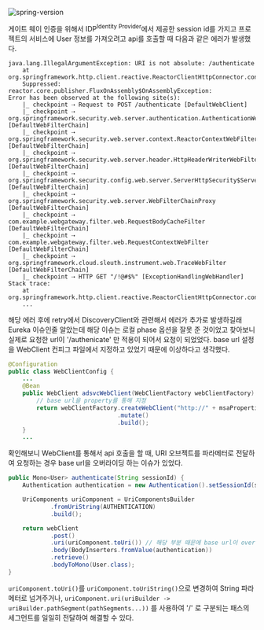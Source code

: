 ![spring-version](https://img.shields.io/badge/Spring_Boot-2.2.4-green.svg?style=flat-square)

게이트 웨이 인증을 위해서 IDP<sup>Identity Provider</sup>에서 제공한 session id를 가지고 프로젝트의 서비스에 User 정보를 가져오려고 api를 호출할 때 다음과 같은 에러가 발생했다.

```terminal
java.lang.IllegalArgumentException: URI is not absolute: /authenticate
    at org.springframework.http.client.reactive.ReactorClientHttpConnector.connect(ReactorClientHttpConnector.java:104)
    Suppressed: reactor.core.publisher.FluxOnAssembly$OnAssemblyException:
Error has been observed at the following site(s):
    |_ checkpoint ⇢ Request to POST /authenticate [DefaultWebClient]
    |_ checkpoint ⇢ org.springframework.security.web.server.authentication.AuthenticationWebFilter [DefaultWebFilterChain]
    |_ checkpoint ⇢ org.springframework.security.web.server.context.ReactorContextWebFilter [DefaultWebFilterChain]
    |_ checkpoint ⇢ org.springframework.security.web.server.header.HttpHeaderWriterWebFilter [DefaultWebFilterChain]
    |_ checkpoint ⇢ org.springframework.security.config.web.server.ServerHttpSecurity$ServerWebExchangeReactorContextWebFilter [DefaultWebFilterChain]
    |_ checkpoint ⇢ org.springframework.security.web.server.WebFilterChainProxy [DefaultWebFilterChain]
    |_ checkpoint ⇢ com.example.webgateway.filter.web.RequestBodyCacheFilter [DefaultWebFilterChain]
    |_ checkpoint ⇢ com.example.webgateway.filter.web.RequestContextWebFilter [DefaultWebFilterChain]
    |_ checkpoint ⇢ org.springframework.cloud.sleuth.instrument.web.TraceWebFilter [DefaultWebFilterChain]
    |_ checkpoint ⇢ HTTP GET "/!@#$%" [ExceptionHandlingWebHandler]
Stack trace:
    at org.springframework.http.client.reactive.ReactorClientHttpConnector.connect(ReactorClientHttpConnector.java:104)
    ...
```

해당 에러 후에 retry에서 DiscoveryClient와 관련해서 에러가 추가로 발생하길래 Eureka 이슈인줄 알았는데 해당 이슈는 로컬 phase 옵션을 잘못 준 것이었고 찾아보니 실제로 요청한 url이 '/authenicate' 만 적용이 되어서 요청이 되었었다. base url 설정을 WebClient 컨피그 파일에서 지정하고 있었기 때문에 이상하다고 생각했다.

```java
@Configuration
public class WebClientConfig {
    ...
    @Bean
    public WebClient adsvcWebClient(WebClientFactory webClientFactory) {
        // base url을 property를 통해 지정
        return webClientFactory.createWebClient("http://" + msaProperties.getMainService().getServiceId())
                               .mutate()
                               .build();
    }
    ...
```

확인해보니 WebClient를 통해서 api 호출을 할 때, URI 오브젝트를 파라메터로 전달하여 요청하는 경우 base url을 오버라이딩 하는 이슈가 있었다.

```java
public Mono<User> authenticate(String sessionId) {
    Authentication authentication = new Authentication().setSessionId(sessionId);

    UriComponents uriComponent = UriComponentsBuilder
            .fromUriString(AUTHENTICATION)
            .build();

    return webClient
            .post()
            .uri(uriComponent.toUri()) // 해당 부분 때문에 base url이 override 되었음
            .body(BodyInserters.fromValue(authentication))
            .retrieve()
            .bodyToMono(User.class);
}
```

`uriComponent.toUri()`를 `uriComponent.toUriString()`으로 변경하여 String 파라메터로 넘겨주거나, `uriComponent.uri(uriBuilder -> uriBuilder.pathSegment(pathSegments...))` 를 사용하여 '/' 로 구분되는 패스의 세그먼트를 일일히 전달하여 해결할 수 있다.
